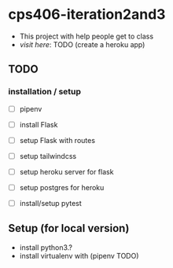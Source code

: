 # cps406-iteration2and3
- This project with help people get to class 
- _visit here_: TODO (create a heroku app)

## TODO 

### installation / setup 
- [ ] pipenv 
- [ ] install Flask 
- [ ] setup Flask with routes
- [ ] setup tailwindcss 
- [ ] setup heroku server for flask
- [ ] setup postgres for heroku
- [ ] install/setup pytest


## Setup (for local version)
- install python3.?
- install virtualenv with (pipenv TODO)
